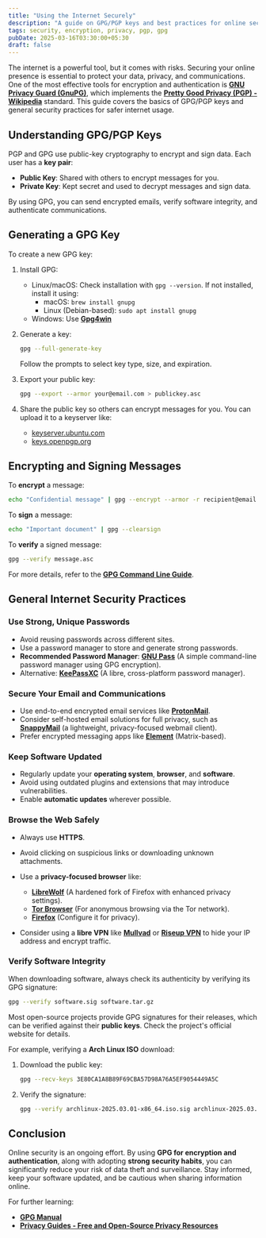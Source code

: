 ```yaml
---
title: "Using the Internet Securely"
description: "A guide on GPG/PGP keys and best practices for online security."
tags: security, encryption, privacy, pgp, gpg
pubDate: 2025-03-16T03:30:00+05:30
draft: false
---
```


The internet is a powerful tool, but it comes with risks. Securing your online presence is essential to protect your data, privacy, and communications. One of the most effective tools for encryption and authentication is **[GNU Privacy Guard (GnuPG)](https://gnupg.org/)**, which implements the **[Pretty Good Privacy (PGP) - Wikipedia](https://en.wikipedia.org/wiki/Pretty_Good_Privacy)** standard. This guide covers the basics of GPG/PGP keys and general security practices for safer internet usage.  

## Understanding GPG/PGP Keys  

PGP and GPG use public-key cryptography to encrypt and sign data. Each user has a **key pair**:  

- **Public Key**: Shared with others to encrypt messages for you.  
- **Private Key**: Kept secret and used to decrypt messages and sign data.  

By using GPG, you can send encrypted emails, verify software integrity, and authenticate communications.  

## Generating a GPG Key  

To create a new GPG key:  

1. Install GPG:  
   - Linux/macOS: Check installation with `gpg --version`. If not installed, install it using:  
     - macOS: `brew install gnupg`  
     - Linux (Debian-based): `sudo apt install gnupg`  
   - Windows: Use **[Gpg4win](https://www.gpg4win.org/)**  

2. Generate a key:  
   ```sh
   gpg --full-generate-key
   ```  
   Follow the prompts to select key type, size, and expiration.  

3. Export your public key:  
   ```sh
   gpg --export --armor your@email.com > publickey.asc
   ```  

4. Share the public key so others can encrypt messages for you. You can upload it to a keyserver like:  
   - [keyserver.ubuntu.com](https://keyserver.ubuntu.com/)
   - [keys.openpgp.org](https://keys.openpgp.org/)

## Encrypting and Signing Messages  

To **encrypt** a message:  
```sh
echo "Confidential message" | gpg --encrypt --armor -r recipient@email.com
```  

To **sign** a message:  
```sh
echo "Important document" | gpg --clearsign
```  

To **verify** a signed message:  
```sh
gpg --verify message.asc
```  

For more details, refer to the **[GPG Command Line Guide](https://www.gnupg.org/documentation/manuals/gnupg.pdf)**.  

## General Internet Security Practices  

### Use Strong, Unique Passwords  

- Avoid reusing passwords across different sites.  
- Use a password manager to store and generate strong passwords.  
- **Recommended Password Manager**: **[GNU Pass](https://www.passwordstore.org/)** (A simple command-line password manager using GPG encryption).  
- Alternative: **[KeePassXC](https://keepassxc.org/)** (A libre, cross-platform password manager).  

### Secure Your Email and Communications  

- Use end-to-end encrypted email services like **[ProtonMail](https://proton.me/)**.
- Consider self-hosted email solutions for full privacy, such as **[SnappyMail](https://snappymail.eu/)** (a lightweight, privacy-focused webmail client).  
- Prefer encrypted messaging apps like **[Element](https://element.io/)** (Matrix-based).  

### Keep Software Updated  

- Regularly update your **operating system**, **browser**, and **software**.  
- Avoid using outdated plugins and extensions that may introduce vulnerabilities.  
- Enable **automatic updates** wherever possible.  

### Browse the Web Safely  

- Always use **HTTPS**.
- Avoid clicking on suspicious links or downloading unknown attachments.  
- Use a **privacy-focused browser** like:  
  - **[LibreWolf](https://librewolf.net/)** (A hardened fork of Firefox with enhanced privacy settings).  
  - **[Tor Browser](https://www.torproject.org/)** (For anonymous browsing via the Tor network).  
  - **[Firefox](https://www.mozilla.org/en-US/firefox/)** (Configure it for privacy).  

- Consider using a **libre VPN** like **[Mullvad](https://mullvad.net/)** or **[Riseup VPN](https://riseup.net/en/vpn)** to hide your IP address and encrypt traffic.  

### Verify Software Integrity  

When downloading software, always check its authenticity by verifying its GPG signature:  

```sh
gpg --verify software.sig software.tar.gz
```  

Most open-source projects provide GPG signatures for their releases, which can be verified against their **public keys**. Check the project's official website for details.  

For example, verifying a **Arch Linux ISO** download:  

1. Download the public key:  
   ```sh
   gpg --recv-keys 3E80CA1A8B89F69CBA57D98A76A5EF9054449A5C
   ```  
2. Verify the signature:  
   ```sh
   gpg --verify archlinux-2025.03.01-x86_64.iso.sig archlinux-2025.03.01-x86_64.iso
   ```  

## Conclusion  

Online security is an ongoing effort. By using **GPG for encryption and authentication**, along with adopting **strong security habits**, you can significantly reduce your risk of data theft and surveillance. Stay informed, keep your software updated, and be cautious when sharing information online.  

For further learning:  
- **[GPG Manual](https://www.gnupg.org/documentation/manuals/gnupg.pdf)**  
- **[Privacy Guides - Free and Open-Source Privacy Resources](https://www.privacyguides.org/)**  
